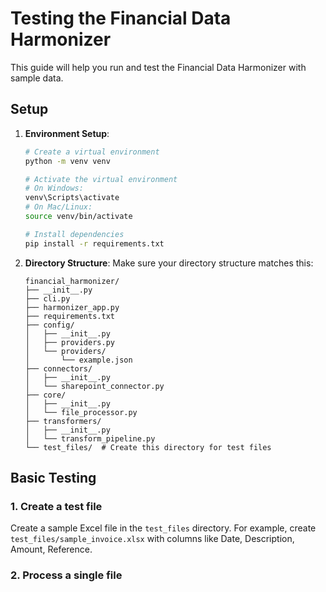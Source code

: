 # Testing the Financial Data Harmonizer

This guide will help you run and test the Financial Data Harmonizer with sample data.

## Setup

1. **Environment Setup**:
   ```bash
   # Create a virtual environment
   python -m venv venv
   
   # Activate the virtual environment
   # On Windows:
   venv\Scripts\activate
   # On Mac/Linux:
   source venv/bin/activate
   
   # Install dependencies
   pip install -r requirements.txt
   ```

2. **Directory Structure**:
   Make sure your directory structure matches this:
   ```
   financial_harmonizer/
   ├── __init__.py
   ├── cli.py
   ├── harmonizer_app.py
   ├── requirements.txt
   ├── config/
   │   ├── __init__.py
   │   ├── providers.py
   │   └── providers/
   │       └── example.json
   ├── connectors/
   │   ├── __init__.py
   │   └── sharepoint_connector.py
   ├── core/
   │   ├── __init__.py
   │   └── file_processor.py
   ├── transformers/
   │   ├── __init__.py
   │   └── transform_pipeline.py
   └── test_files/  # Create this directory for test files
   ```

## Basic Testing

### 1. Create a test file

Create a sample Excel file in the `test_files` directory. For example, create `test_files/sample_invoice.xlsx` with columns like Date, Description, Amount, Reference.

### 2. Process a single file

